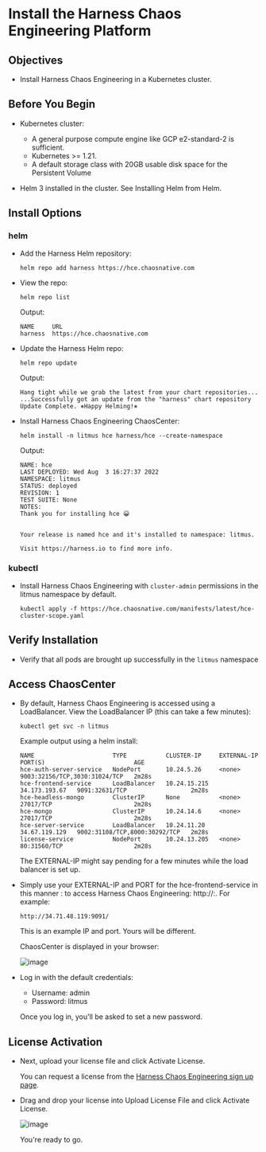 # Install the Harness Chaos Engineering Platform

## Objectives

- Install Harness Chaos Engineering in a Kubernetes cluster.

## Before You Begin

- Kubernetes cluster:
  - A general purpose compute engine like GCP e2-standard-2 is sufficient.
  - Kubernetes >= 1.21.
  - A default storage class with 20GB usable disk space for the Persistent Volume

- Helm 3 installed in the cluster. See Installing Helm from Helm.

## Install Options 

### helm

- Add the Harness Helm repository:

  ```
  helm repo add harness https://hce.chaosnative.com
  ```
  
- View the repo: 

  ```
  helm repo list
  ``` 
  
  Output:

  ```
  NAME     URL
  harness  https://hce.chaosnative.com 
  ```

- Update the Harness Helm repo:

  ```
  helm repo update
  ```
  
  Output:
  
  ```
  Hang tight while we grab the latest from your chart repositories...
  ...Successfully got an update from the "harness" chart repository
  Update Complete. ⎈Happy Helming!⎈
  ```
  
- Install Harness Chaos Engineering ChaosCenter:

  ```
  helm install -n litmus hce harness/hce --create-namespace
  ```

  Output: 
  
  ```
  NAME: hce
  LAST DEPLOYED: Wed Aug  3 16:27:37 2022
  NAMESPACE: litmus
  STATUS: deployed
  REVISION: 1
  TEST SUITE: None
  NOTES:
  Thank you for installing hce 😀

  
  Your release is named hce and it's installed to namespace: litmus.

  Visit https://harness.io to find more info.
  ```

### kubectl 

- Install Harness Chaos Engineering with `cluster-admin` permissions in the litmus namespace by default.
 
  ```
  kubectl apply -f https://hce.chaosnative.com/manifests/latest/hce-cluster-scope.yaml
  ```

## Verify Installation

- Verify that all pods are brought up successfully in the `litmus` namespace

## Access ChaosCenter

- By default, Harness Chaos Engineering is accessed using a LoadBalancer. View the LoadBalancer IP (this can take a few minutes):

  ```
  kubectl get svc -n litmus
  ```
  
  Example output using a helm install: 
  
  ```
  NAME                      TYPE           CLUSTER-IP     EXTERNAL-IP     PORT(S)                         AGE
  hce-auth-server-service   NodePort       10.24.5.26     <none>          9003:32156/TCP,3030:31024/TCP   2m28s
  hce-frontend-service      LoadBalancer   10.24.15.215   34.173.193.67   9091:32631/TCP                  2m28s
  hce-headless-mongo        ClusterIP      None           <none>          27017/TCP                       2m28s
  hce-mongo                 ClusterIP      10.24.14.6     <none>          27017/TCP                       2m28s
  hce-server-service        LoadBalancer   10.24.11.20    34.67.119.129   9002:31108/TCP,8000:30292/TCP   2m28s
  license-service           NodePort       10.24.13.205   <none>          80:31560/TCP                    2m28s
  ```
  
  The EXTERNAL-IP might say pending for a few minutes while the load balancer is set up.
  
- Simply use your EXTERNAL-IP and PORT for the hce-frontend-service in this manner <EXTERNAL-IP>:<PORT> to access Harness Chaos Engineering: http://<EXTERNAL-IP>:<PORT>. For example:
  
  ```
  http://34.71.48.119:9091/
  ```
  This is an example IP and port. Yours will be different.
  
  ChaosCenter is displayed in your browser:
  
  ![image](https://user-images.githubusercontent.com/21166217/192174707-8d4c1338-d07a-4b8a-af66-68b37bc40206.png)

- Log in with the default credentials:
  
  - Username: admin
  - Password: litmus
  
  Once you log in, you'll be asked to set a new password.  

## License Activation

- Next, upload your license file and click Activate License.

  You can request a license from the [Harness Chaos Engineering sign up page](https://harness.io/trial/che-on-prem).
  
- Drag and drop your license into Upload License File and click Activate License.
  
  ![image](https://user-images.githubusercontent.com/21166217/192174887-10bf9d53-6bbc-4732-9819-8feaea5e16d5.png)

  You're ready to go.



